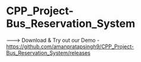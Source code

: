 # CPP_Project-Bus_Reservation_System

---> Download & Try out our Demo - https://github.com/amanpratapsingh9/CPP_Project-Bus_Reservation_System/releases

